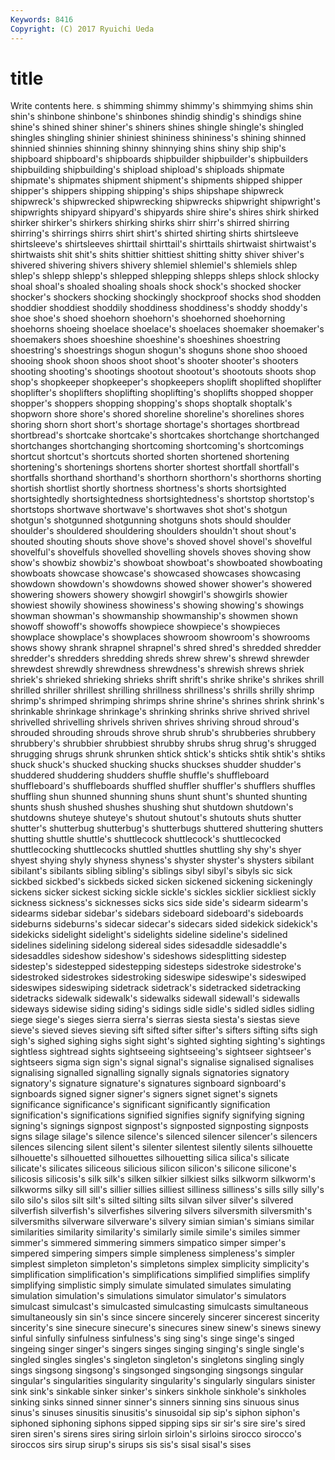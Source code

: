 ```yaml
---
Keywords: 8416 
Copyright: (C) 2017 Ryuichi Ueda
---
```


# title

Write contents here.
s shimming
shimmy shimmy's shimmying shims shin shin's shinbone shinbone's shinbones shindig
shindig's shindigs shine shine's shined shiner shiner's shiners shines shingle
shingle's shingled shingles shingling shinier shiniest shininess shininess's shining shinned
shinnied shinnies shinning shinny shinnying shins shiny ship ship's shipboard
shipboard's shipboards shipbuilder shipbuilder's shipbuilders shipbuilding shipbuilding's shipload shipload's shiploads
shipmate shipmate's shipmates shipment shipment's shipments shipped shipper shipper's shippers
shipping shipping's ships shipshape shipwreck shipwreck's shipwrecked shipwrecking shipwrecks shipwright
shipwright's shipwrights shipyard shipyard's shipyards shire shire's shires shirk shirked
shirker shirker's shirkers shirking shirks shirr shirr's shirred shirring shirring's
shirrings shirrs shirt shirt's shirted shirting shirts shirtsleeve shirtsleeve's shirtsleeves
shirttail shirttail's shirttails shirtwaist shirtwaist's shirtwaists shit shit's shits shittier
shittiest shitting shitty shiver shiver's shivered shivering shivers shivery shlemiel
shlemiel's shlemiels shlep shlep's shlepp shlepp's shlepped shlepping shlepps shleps
shlock shlocky shoal shoal's shoaled shoaling shoals shock shock's shocked
shocker shocker's shockers shocking shockingly shockproof shocks shod shodden shoddier
shoddiest shoddily shoddiness shoddiness's shoddy shoddy's shoe shoe's shoed shoehorn
shoehorn's shoehorned shoehorning shoehorns shoeing shoelace shoelace's shoelaces shoemaker shoemaker's
shoemakers shoes shoeshine shoeshine's shoeshines shoestring shoestring's shoestrings shogun shogun's
shoguns shone shoo shooed shooing shook shoon shoos shoot shoot's
shooter shooter's shooters shooting shooting's shootings shootout shootout's shootouts shoots
shop shop's shopkeeper shopkeeper's shopkeepers shoplift shoplifted shoplifter shoplifter's shoplifters
shoplifting shoplifting's shoplifts shopped shopper shopper's shoppers shopping shopping's shops
shoptalk shoptalk's shopworn shore shore's shored shoreline shoreline's shorelines shores
shoring shorn short short's shortage shortage's shortages shortbread shortbread's shortcake
shortcake's shortcakes shortchange shortchanged shortchanges shortchanging shortcoming shortcoming's shortcomings shortcut
shortcut's shortcuts shorted shorten shortened shortening shortening's shortenings shortens shorter
shortest shortfall shortfall's shortfalls shorthand shorthand's shorthorn shorthorn's shorthorns shorting
shortish shortlist shortly shortness shortness's shorts shortsighted shortsightedly shortsightedness shortsightedness's
shortstop shortstop's shortstops shortwave shortwave's shortwaves shot shot's shotgun shotgun's
shotgunned shotgunning shotguns shots should shoulder shoulder's shouldered shouldering shoulders
shouldn't shout shout's shouted shouting shouts shove shove's shoved shovel
shovel's shovelful shovelful's shovelfuls shovelled shovelling shovels shoves shoving show
show's showbiz showbiz's showboat showboat's showboated showboating showboats showcase showcase's
showcased showcases showcasing showdown showdown's showdowns showed shower shower's showered
showering showers showery showgirl showgirl's showgirls showier showiest showily showiness
showiness's showing showing's showings showman showman's showmanship showmanship's showmen shown
showoff showoff's showoffs showpiece showpiece's showpieces showplace showplace's showplaces showroom
showroom's showrooms shows showy shrank shrapnel shrapnel's shred shred's shredded
shredder shredder's shredders shredding shreds shrew shrew's shrewd shrewder shrewdest
shrewdly shrewdness shrewdness's shrewish shrews shriek shriek's shrieked shrieking shrieks
shrift shrift's shrike shrike's shrikes shrill shrilled shriller shrillest shrilling
shrillness shrillness's shrills shrilly shrimp shrimp's shrimped shrimping shrimps shrine
shrine's shrines shrink shrink's shrinkable shrinkage shrinkage's shrinking shrinks shrive
shrived shrivel shrivelled shrivelling shrivels shriven shrives shriving shroud shroud's
shrouded shrouding shrouds shrove shrub shrub's shrubberies shrubbery shrubbery's shrubbier
shrubbiest shrubby shrubs shrug shrug's shrugged shrugging shrugs shrunk shrunken
shtick shtick's shticks shtik shtik's shtiks shuck shuck's shucked shucking
shucks shuckses shudder shudder's shuddered shuddering shudders shuffle shuffle's shuffleboard
shuffleboard's shuffleboards shuffled shuffler shuffler's shufflers shuffles shuffling shun shunned
shunning shuns shunt shunt's shunted shunting shunts shush shushed shushes
shushing shut shutdown shutdown's shutdowns shuteye shuteye's shutout shutout's shutouts
shuts shutter shutter's shutterbug shutterbug's shutterbugs shuttered shuttering shutters shutting
shuttle shuttle's shuttlecock shuttlecock's shuttlecocked shuttlecocking shuttlecocks shuttled shuttles shuttling
shy shy's shyer shyest shying shyly shyness shyness's shyster shyster's
shysters sibilant sibilant's sibilants sibling sibling's siblings sibyl sibyl's sibyls
sic sick sickbed sickbed's sickbeds sicked sicken sickened sickening sickeningly
sickens sicker sickest sicking sickle sickle's sickles sicklier sickliest sickly
sickness sickness's sicknesses sicks sics side side's sidearm sidearm's sidearms
sidebar sidebar's sidebars sideboard sideboard's sideboards sideburns sideburns's sidecar sidecar's
sidecars sided sidekick sidekick's sidekicks sidelight sidelight's sidelights sideline sideline's
sidelined sidelines sidelining sidelong sidereal sides sidesaddle sidesaddle's sidesaddles sideshow
sideshow's sideshows sidesplitting sidestep sidestep's sidestepped sidestepping sidesteps sidestroke sidestroke's
sidestroked sidestrokes sidestroking sideswipe sideswipe's sideswiped sideswipes sideswiping sidetrack sidetrack's
sidetracked sidetracking sidetracks sidewalk sidewalk's sidewalks sidewall sidewall's sidewalls sideways
sidewise siding siding's sidings sidle sidle's sidled sidles sidling siege
siege's sieges sierra sierra's sierras siesta siesta's siestas sieve sieve's
sieved sieves sieving sift sifted sifter sifter's sifters sifting sifts
sigh sigh's sighed sighing sighs sight sight's sighted sighting sighting's
sightings sightless sightread sights sightseeing sightseeing's sightseer sightseer's sightseers sigma
sign sign's signal signal's signalise signalised signalises signalising signalled signalling
signally signals signatories signatory signatory's signature signature's signatures signboard signboard's
signboards signed signer signer's signers signet signet's signets significance significance's
significant significantly signification signification's significations signified signifies signify signifying signing
signing's signings signpost signpost's signposted signposting signposts signs silage silage's
silence silence's silenced silencer silencer's silencers silences silencing silent silent's
silenter silentest silently silents silhouette silhouette's silhouetted silhouettes silhouetting silica
silica's silicate silicate's silicates siliceous silicious silicon silicon's silicone silicone's
silicosis silicosis's silk silk's silken silkier silkiest silks silkworm silkworm's
silkworms silky sill sill's sillier sillies silliest silliness silliness's sills
silly silly's silo silo's silos silt silt's silted silting silts
silvan silver silver's silvered silverfish silverfish's silverfishes silvering silvers silversmith
silversmith's silversmiths silverware silverware's silvery simian simian's simians similar similarities
similarity similarity's similarly simile simile's similes simmer simmer's simmered simmering
simmers simpatico simper simper's simpered simpering simpers simple simpleness simpleness's
simpler simplest simpleton simpleton's simpletons simplex simplicity simplicity's simplification simplification's
simplifications simplified simplifies simplify simplifying simplistic simply simulate simulated simulates
simulating simulation simulation's simulations simulator simulator's simulators simulcast simulcast's simulcasted
simulcasting simulcasts simultaneous simultaneously sin sin's since sincere sincerely sincerer
sincerest sincerity sincerity's sine sinecure sinecure's sinecures sinew sinew's sinews
sinewy sinful sinfully sinfulness sinfulness's sing sing's singe singe's singed
singeing singer singer's singers singes singing singing's single single's singled
singles singles's singleton singleton's singletons singling singly sings singsong singsong's
singsonged singsonging singsongs singular singular's singularities singularity singularity's singularly singulars
sinister sink sink's sinkable sinker sinker's sinkers sinkhole sinkhole's sinkholes
sinking sinks sinned sinner sinner's sinners sinning sins sinuous sinus
sinus's sinuses sinusitis sinusitis's sinusoidal sip sip's siphon siphon's siphoned
siphoning siphons sipped sipping sips sir sir's sire sire's sired
siren siren's sirens sires siring sirloin sirloin's sirloins sirocco sirocco's
siroccos sirs sirup sirup's sirups sis sis's sisal sisal's sises
